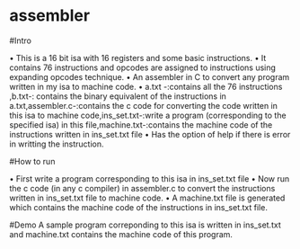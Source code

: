 # assembler

#Intro

• This is a 16 bit isa with 16 registers and some basic instructions. 
• It contains 76 instructions and opcodes are assigned to instructions using expanding opcodes technique.
• An assembler in C to convert any program written in my isa to machine code.
• a.txt -:contains all the 76 instructions ,b.txt-: contains the binary equivalent of the instructions in a.txt,assembler.c-:contains the c code for converting the code written in this isa to machine code,ins_set.txt-:write a program (corresponding to the specified isa) in this file,machine.txt-:contains the machine code of the instructions written in ins_set.txt file
• Has the option of help if there is error in writting the instruction.

#How to run

• First write a program corresponding to this isa in ins_set.txt file
• Now run the c code (in any c compiler) in assembler.c to convert the instructions written in ins_set.txt file to machine code.
• A machine.txt file is generated which contains the machine code of the instructions in ins_set.txt file. 

#Demo
A sample program correponding to this isa is written in ins_set.txt and machine.txt contains the machine code of this program.
